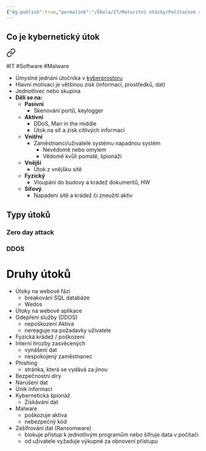 ```yaml
---
{"dg-publish":true,"permalink":"/Škola/IT/Maturitní otázky/Počítačové sítě a kybernetika/Kybernetické hrozby a ochrana proti nim (malware, útoky)/","created":"2024-03-18T20:54:45.131+01:00","updated":"2024-03-15T13:37:57.147+01:00"}
---
```


## Co je kybernetický útok

<div class="transclusion internal-embed is-loaded"><a class="markdown-embed-link" href="/skola/it/kyberneticky-utok/" aria-label="Open link"><svg xmlns="http://www.w3.org/2000/svg" width="24" height="24" viewBox="0 0 24 24" fill="none" stroke="currentColor" stroke-width="2" stroke-linecap="round" stroke-linejoin="round" class="svg-icon lucide-link"><path d="M10 13a5 5 0 0 0 7.54.54l3-3a5 5 0 0 0-7.07-7.07l-1.72 1.71"></path><path d="M14 11a5 5 0 0 0-7.54-.54l-3 3a5 5 0 0 0 7.07 7.07l1.71-1.71"></path></svg></a><div class="markdown-embed">




#IT #Software #Malware

- Úmyslné jednání útočníka v [kyberprostoru](Kyberprostor.md)
- Hlavní motivací je většinou zisk (informací, prostředků, dat)
- Jednotlivec nebo skupina
- **Dělí se na:**
    - **Pasivní**
        - Skenování portů, keylogger
    - **Aktivní**
        - DDoS, Man in the middle
        - Útok na síť a zisk citlivých informací
    - **Vnitřní**
        - Zaměstnanci/uživatelé systému napadnou systém
            - Nevědomě nebo omylem
            - Vědomě kvůli pomstě, špionáži
    - **Vnější**
        - Útok z vnějšku sítě
    - **Fyzický**
        - Vloupání do budovy a krádež dokumentů, HW
    - **Síťový**
        - Napadení sítě a krádež či zneužití aktiv

## Typy útoků
### Zero day attack
### DDOS


</div></div>

# Druhy útoků
- Útoky na webové fázi
	- breakování SQL databáze
	- Wedos
- Útoky na webové aplikace
- Odepření služby (DDOS)
	- nepoškození Aktiva
	- nereaguje na požadavky uživatele
- Fyzická krádež / poškození
- Interní hrozby zasvěcených
	- vynášení dat
	- nespokojený zaměstnanec
- Phishing
	- stránka, která se vydává za jinou
- Bezpečnostní díry
- Narušení dat
- Únik informací
- Kybernetická špionáž
	- Získávání dat
- Malware
	- poškozuje aktiva 
	- nebezpečný kód
- Zašifrování dat (Ransomware)
	- blokuje přístup k jednotlivým programům nebo šifruje data v počítači
	- od uživatele vyžaduje výkupné za obnovení přístupu